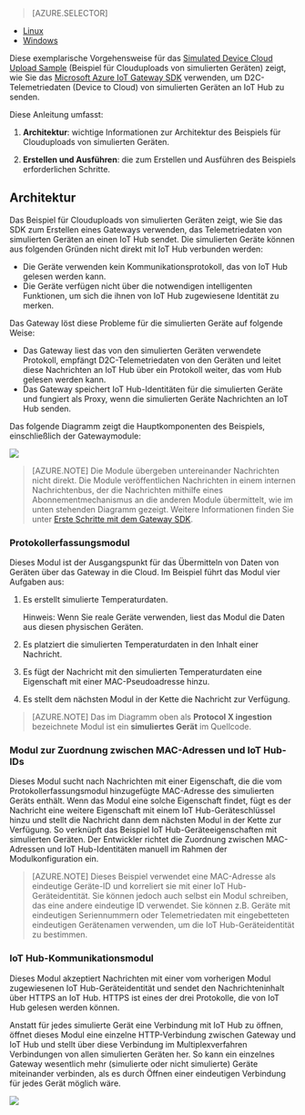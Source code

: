 > [AZURE.SELECTOR]
- [Linux](../articles/iot-hub/iot-hub-linux-gateway-sdk-simulated-device.md)
- [Windows](../articles/iot-hub/iot-hub-windows-gateway-sdk-simulated-device.md)

Diese exemplarische Vorgehensweise für das [Simulated Device Cloud Upload Sample] \(Beispiel für Clouduploads von simulierten Geräten) zeigt, wie Sie das [Microsoft Azure IoT Gateway SDK][lnk-sdk] verwenden, um D2C-Telemetriedaten (Device to Cloud) von simulierten Geräten an IoT Hub zu senden.

Diese Anleitung umfasst:

1. **Architektur**: wichtige Informationen zur Architektur des Beispiels für Clouduploads von simulierten Geräten.

2. **Erstellen und Ausführen**: die zum Erstellen und Ausführen des Beispiels erforderlichen Schritte.

## Architektur

Das Beispiel für Clouduploads von simulierten Geräten zeigt, wie Sie das SDK zum Erstellen eines Gateways verwenden, das Telemetriedaten von simulierten Geräten an einen IoT Hub sendet. Die simulierten Geräte können aus folgenden Gründen nicht direkt mit IoT Hub verbunden werden:

- Die Geräte verwenden kein Kommunikationsprotokoll, das von IoT Hub gelesen werden kann.
- Die Geräte verfügen nicht über die notwendigen intelligenten Funktionen, um sich die ihnen von IoT Hub zugewiesene Identität zu merken.

Das Gateway löst diese Probleme für die simulierten Geräte auf folgende Weise:

- Das Gateway liest das von den simulierten Geräten verwendete Protokoll, empfängt D2C-Telemetriedaten von den Geräten und leitet diese Nachrichten an IoT Hub über ein Protokoll weiter, das vom Hub gelesen werden kann.
- Das Gateway speichert IoT Hub-Identitäten für die simulierten Geräte und fungiert als Proxy, wenn die simulierten Geräte Nachrichten an IoT Hub senden.

Das folgende Diagramm zeigt die Hauptkomponenten des Beispiels, einschließlich der Gatewaymodule:

![][1]


> [AZURE.NOTE] Die Module übergeben untereinander Nachrichten nicht direkt. Die Module veröffentlichen Nachrichten in einem internen Nachrichtenbus, der die Nachrichten mithilfe eines Abonnementmechanismus an die anderen Module übermittelt, wie im unten stehenden Diagramm gezeigt. Weitere Informationen finden Sie unter [Erste Schritte mit dem Gateway SDK][lnk-gw-getstarted].

### Protokollerfassungsmodul

Dieses Modul ist der Ausgangspunkt für das Übermitteln von Daten von Geräten über das Gateway in die Cloud. Im Beispiel führt das Modul vier Aufgaben aus:

1.  Es erstellt simulierte Temperaturdaten.
    
    Hinweis: Wenn Sie reale Geräte verwenden, liest das Modul die Daten aus diesen physischen Geräten.

2.  Es platziert die simulierten Temperaturdaten in den Inhalt einer Nachricht.

3.  Es fügt der Nachricht mit den simulierten Temperaturdaten eine Eigenschaft mit einer MAC-Pseudoadresse hinzu.

4.  Es stellt dem nächsten Modul in der Kette die Nachricht zur Verfügung.

> [AZURE.NOTE] Das im Diagramm oben als **Protocol X ingestion** bezeichnete Modul ist ein **simuliertes Gerät** im Quellcode.

### Modul zur Zuordnung zwischen MAC-Adressen und IoT Hub-IDs

Dieses Modul sucht nach Nachrichten mit einer Eigenschaft, die die vom Protokollerfassungsmodul hinzugefügte MAC-Adresse des simulierten Geräts enthält. Wenn das Modul eine solche Eigenschaft findet, fügt es der Nachricht eine weitere Eigenschaft mit einem IoT Hub-Geräteschlüssel hinzu und stellt die Nachricht dann dem nächsten Modul in der Kette zur Verfügung. So verknüpft das Beispiel IoT Hub-Geräteeigenschaften mit simulierten Geräten. Der Entwickler richtet die Zuordnung zwischen MAC-Adressen und IoT Hub-Identitäten manuell im Rahmen der Modulkonfiguration ein.

> [AZURE.NOTE]  Dieses Beispiel verwendet eine MAC-Adresse als eindeutige Geräte-ID und korreliert sie mit einer IoT Hub-Geräteidentität. Sie können jedoch auch selbst ein Modul schreiben, das eine andere eindeutige ID verwendet. Sie können z.B. Geräte mit eindeutigen Seriennummern oder Telemetriedaten mit eingebetteten eindeutigen Gerätenamen verwenden, um die IoT Hub-Geräteidentität zu bestimmen.

### IoT Hub-Kommunikationsmodul

Dieses Modul akzeptiert Nachrichten mit einer vom vorherigen Modul zugewiesenen IoT Hub-Geräteidentität und sendet den Nachrichteninhalt über HTTPS an IoT Hub. HTTPS ist eines der drei Protokolle, die von IoT Hub gelesen werden können.

Anstatt für jedes simulierte Gerät eine Verbindung mit IoT Hub zu öffnen, öffnet dieses Modul eine einzelne HTTP-Verbindung zwischen Gateway und IoT Hub und stellt über diese Verbindung im Multiplexverfahren Verbindungen von allen simulierten Geräten her. So kann ein einzelnes Gateway wesentlich mehr (simulierte oder nicht simulierte) Geräte miteinander verbinden, als es durch Öffnen einer eindeutigen Verbindung für jedes Gerät möglich wäre.

![][2]


<!-- Images -->
[1]: media/iot-hub-gateway-sdk-simulated-selector/image1.png
[2]: media/iot-hub-gateway-sdk-simulated-selector/image2.png

<!-- Links -->
[Simulated Device Cloud Upload sample]: https://github.com/Azure/azure-iot-gateway-sdk/blob/master/doc/sample_simulated_device_cloud_upload.md
[lnk-sdk]: https://github.com/Azure/azure-iot-gateway-sdk
[lnk-gw-getstarted]: ../articles/iot-hub/iot-hub-linux-gateway-sdk-get-started.md

